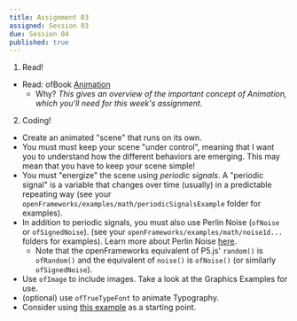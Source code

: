 ```yaml
---
title: Assignment 03
assigned: Session 03
due: Session 04
published: true
---
```


1. Read!
  - Read: ofBook [Animation](http://openframeworks.cc/ofBook/chapters/animation.html)
    - Why? _This gives an overview of the important concept of Animation, which you'll need for this week's assignment._

2. Coding!
 - Create an animated "scene" that runs on its own.
 - You must must keep your scene "under control", meaning that I want you to understand how the different behaviors are emerging.  This may mean that you have to keep your scene simple!
 - You must "energize" the scene using _periodic signals_. A "periodic signal" is a variable that changes over time (usually) in a predictable repeating way (see your `openFrameworks/examples/math/periodicSignalsExample` folder for examples).
 - In addition to periodic signals, you must also use Perlin Noise (`ofNoise` or `ofSignedNoise`).  (see your `openFrameworks/examples/math/noise1d...` folders for examples). Learn more about Perlin Noise [here](https://www.youtube.com/watch?v=Qf4dIN99e2w).  
     - Note that the openFrameworks equivalent of P5.js' `random()` is `ofRandom()` and the equivalent of `noise()` is `ofNoise()` (or similarly `ofSignedNoise`).
  - Use `ofImage` to include images.  Take a look at the Graphics Examples for use.
  - (optional) use `ofTrueTypeFont` to animate Typography.
  - Consider using [this example](https://github.com/SAIC-ATS/ARTTECH-3135/tree/master/Session_03/Flailer) as a starting point.
